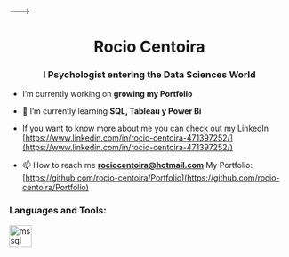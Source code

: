 
--->
<h1 align="center">Rocio Centoira</h1>
<h3 align="center">I Psychologist entering the Data Sciences World</h3>

- I’m currently working on **growing my Portfolio**

- 🌱 I’m currently learning **SQL, Tableau y Power Bi**

- If you want to know more about me you can check out my LinkedIn [https://www.linkedin.com/in/rocio-centoira-471397252/](https://www.linkedin.com/in/rocio-centoira-471397252/)

- 📫 How to reach me **rociocentoira@hotmail.com**
   My Portfolio: [https://github.com/rocio-centoira/Portfolio](https://github.com/rocio-centoira/Portfolio)

<h3 align="left">Languages and Tools:</h3>
<p align="left"> <a href="https://www.microsoft.com/en-us/sql-server" target="_blank" rel="noreferrer"> <img src="https://www.svgrepo.com/show/303229/microsoft-sql-server-logo.svg" alt="mssql" width="40" height="40"/> </a> </p>

